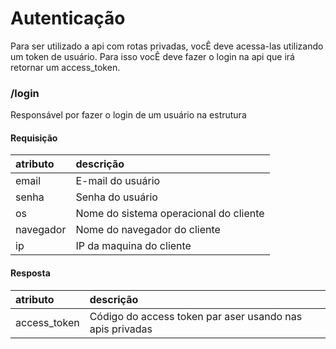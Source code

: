 # Autenticação

Para ser utilizado a api com rotas privadas, vocÊ deve acessa-las utilizando um token de usuário. 
Para isso vocÊ deve fazer o login na api que irá retornar um access_token.

### /login

<api method="get" uri="/auth/login" />

Responsável por fazer o login de um usuário na estrutura

#### Requisição

| atributo  | descrição                                     |
|:----------|:----------------------------------------------|
| email     | E-mail do usuário <Badge text="obrigatório"/> |
| senha     | Senha do usuário <Badge text="obrigatório"/>  |
| os        | Nome do sistema operacional do cliente        |
| navegador | Nome do navegador do cliente                  |
| ip        | IP da maquina do cliente                      |

#### Resposta

| atributo     | descrição                                                |
|:-------------|:---------------------------------------------------------|
| access_token | Código do access token par aser usando nas apis privadas |
